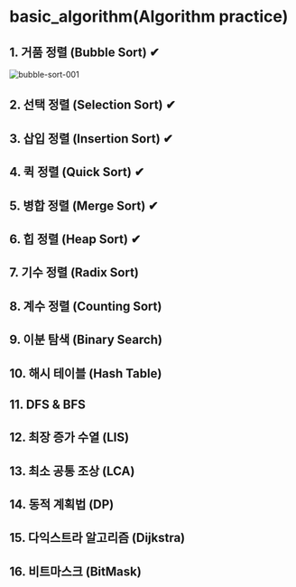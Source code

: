 # basic_algorithm(Algorithm practice)

## 1. 거품 정렬 (Bubble Sort) ✔
![bubble-sort-001](https://user-images.githubusercontent.com/43003110/145008292-9317e75a-0452-4479-b19d-df0e9249b734.gif)


## 2. 선택 정렬 (Selection Sort)  ✔ 

## 3. 삽입 정렬 (Insertion Sort)  ✔

## 4. 퀵 정렬 (Quick Sort)  ✔

## 5. 병합 정렬 (Merge Sort)  ✔

## 6. 힙 정렬 (Heap Sort) ✔

## 7. 기수 정렬 (Radix Sort)

## 8. 계수 정렬 (Counting Sort)

## 9. 이분 탐색 (Binary Search)

## 10. 해시 테이블 (Hash Table)

## 11. DFS & BFS

## 12. 최장 증가 수열 (LIS)

## 13. 최소 공통 조상 (LCA)

## 14. 동적 계획법 (DP)

## 15. 다익스트라 알고리즘 (Dijkstra)

## 16. 비트마스크 (BitMask)

